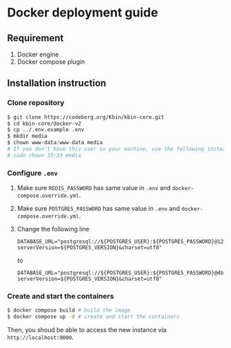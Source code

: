 # Docker deployment guide

## Requirement

1. Docker engine
2. Docker compose plugin

## Installation instruction

### Clone repository

```bash
$ git clone https://codeberg.org/Kbin/kbin-core.git
$ cd kbin-core/docker-v2
$ cp ../.env.example .env
$ mkdir media
$ chown www-data:www-data media
# If you don't have this user in your machine, use the following instead.
# sudo chown 33:33 media
```

### Configure `.env`

1. Make sure `REDIS_PASSWORD` has same value in `.env` and `docker-compose.override.yml`.
2. Make sure `POSTGRES_PASSWORD` has same value in `.env` and `docker-compose.override.yml`.
3. Change the following line

    ```env
    DATABASE_URL="postgresql://${POSTGRES_USER}:${POSTGRES_PASSWORD}@127.0.0.1:5432/${POSTGRES_DB}?serverVersion=${POSTGRES_VERSION}&charset=utf8"
    ```

    to

    ```env
    DATABASE_URL="postgresql://${POSTGRES_USER}:${POSTGRES_PASSWORD}@db:5432/${POSTGRES_DB}?serverVersion=${POSTGRES_VERSION}&charset=utf8"
    ```

### Create and start the containers

```bash
$ docker compose build # build the image
$ docker compose up -d # create and start the containers
```

Then, you shoud be able to access the new instance via `http://localhost:9000`.
